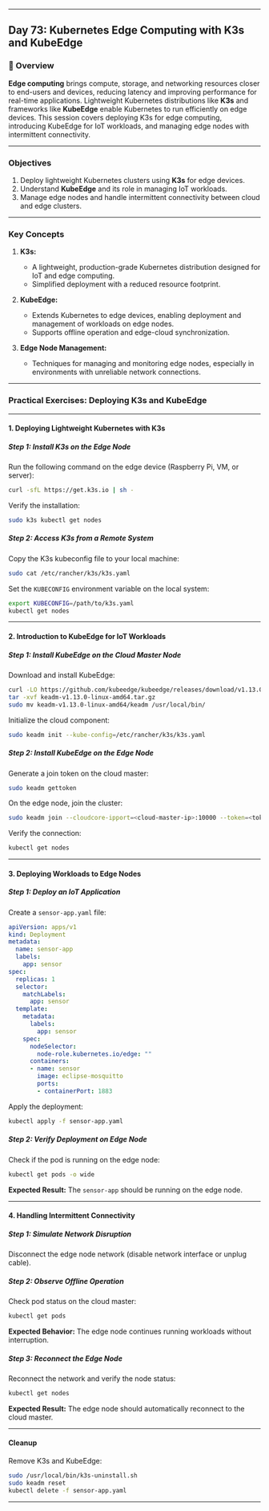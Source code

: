 ﻿---

## Day 73: Kubernetes Edge Computing with K3s and KubeEdge

### 📘 Overview

**Edge computing** brings compute, storage, and networking resources closer to end-users and devices, reducing latency and improving performance for real-time applications. Lightweight Kubernetes distributions like **K3s** and frameworks like **KubeEdge** enable Kubernetes to run efficiently on edge devices. This session covers deploying K3s for edge computing, introducing KubeEdge for IoT workloads, and managing edge nodes with intermittent connectivity.

---

### Objectives

1. Deploy lightweight Kubernetes clusters using **K3s** for edge devices.  
2. Understand **KubeEdge** and its role in managing IoT workloads.  
3. Manage edge nodes and handle intermittent connectivity between cloud and edge clusters.  

---

### Key Concepts

1. **K3s:**  
   - A lightweight, production-grade Kubernetes distribution designed for IoT and edge computing.  
   - Simplified deployment with a reduced resource footprint.  

2. **KubeEdge:**  
   - Extends Kubernetes to edge devices, enabling deployment and management of workloads on edge nodes.  
   - Supports offline operation and edge-cloud synchronization.  

3. **Edge Node Management:**  
   - Techniques for managing and monitoring edge nodes, especially in environments with unreliable network connections.  

---


### Practical Exercises: Deploying K3s and KubeEdge

---

#### 1. Deploying Lightweight Kubernetes with K3s

##### Step 1: Install K3s on the Edge Node
Run the following command on the edge device (Raspberry Pi, VM, or server):
```bash
curl -sfL https://get.k3s.io | sh -
```

Verify the installation:
```bash
sudo k3s kubectl get nodes
```

##### Step 2: Access K3s from a Remote System
Copy the K3s kubeconfig file to your local machine:
```bash
sudo cat /etc/rancher/k3s/k3s.yaml
```

Set the `KUBECONFIG` environment variable on the local system:
```bash
export KUBECONFIG=/path/to/k3s.yaml
kubectl get nodes
```

---

#### 2. Introduction to KubeEdge for IoT Workloads

##### Step 1: Install KubeEdge on the Cloud Master Node
Download and install KubeEdge:
```bash
curl -LO https://github.com/kubeedge/kubeedge/releases/download/v1.13.0/keadm-v1.13.0-linux-amd64.tar.gz
tar -xvf keadm-v1.13.0-linux-amd64.tar.gz
sudo mv keadm-v1.13.0-linux-amd64/keadm /usr/local/bin/
```

Initialize the cloud component:
```bash
sudo keadm init --kube-config=/etc/rancher/k3s/k3s.yaml
```

##### Step 2: Install KubeEdge on the Edge Node
Generate a join token on the cloud master:
```bash
sudo keadm gettoken
```

On the edge node, join the cluster:
```bash
sudo keadm join --cloudcore-ipport=<cloud-master-ip>:10000 --token=<token>
```

Verify the connection:
```bash
kubectl get nodes
```

---

#### 3. Deploying Workloads to Edge Nodes

##### Step 1: Deploy an IoT Application
Create a `sensor-app.yaml` file:
```yaml
apiVersion: apps/v1
kind: Deployment
metadata:
  name: sensor-app
  labels:
    app: sensor
spec:
  replicas: 1
  selector:
    matchLabels:
      app: sensor
  template:
    metadata:
      labels:
        app: sensor
    spec:
      nodeSelector:
        node-role.kubernetes.io/edge: ""
      containers:
      - name: sensor
        image: eclipse-mosquitto
        ports:
        - containerPort: 1883
```

Apply the deployment:
```bash
kubectl apply -f sensor-app.yaml
```

##### Step 2: Verify Deployment on Edge Node
Check if the pod is running on the edge node:
```bash
kubectl get pods -o wide
```

**Expected Result:** The `sensor-app` should be running on the edge node.

---

#### 4. Handling Intermittent Connectivity

##### Step 1: Simulate Network Disruption
Disconnect the edge node network (disable network interface or unplug cable).

##### Step 2: Observe Offline Operation
Check pod status on the cloud master:
```bash
kubectl get pods
```

**Expected Behavior:** The edge node continues running workloads without interruption.

##### Step 3: Reconnect the Edge Node
Reconnect the network and verify the node status:
```bash
kubectl get nodes
```

**Expected Result:** The edge node should automatically reconnect to the cloud master.

---

#### Cleanup

Remove K3s and KubeEdge:
```bash
sudo /usr/local/bin/k3s-uninstall.sh
sudo keadm reset
kubectl delete -f sensor-app.yaml
```

---